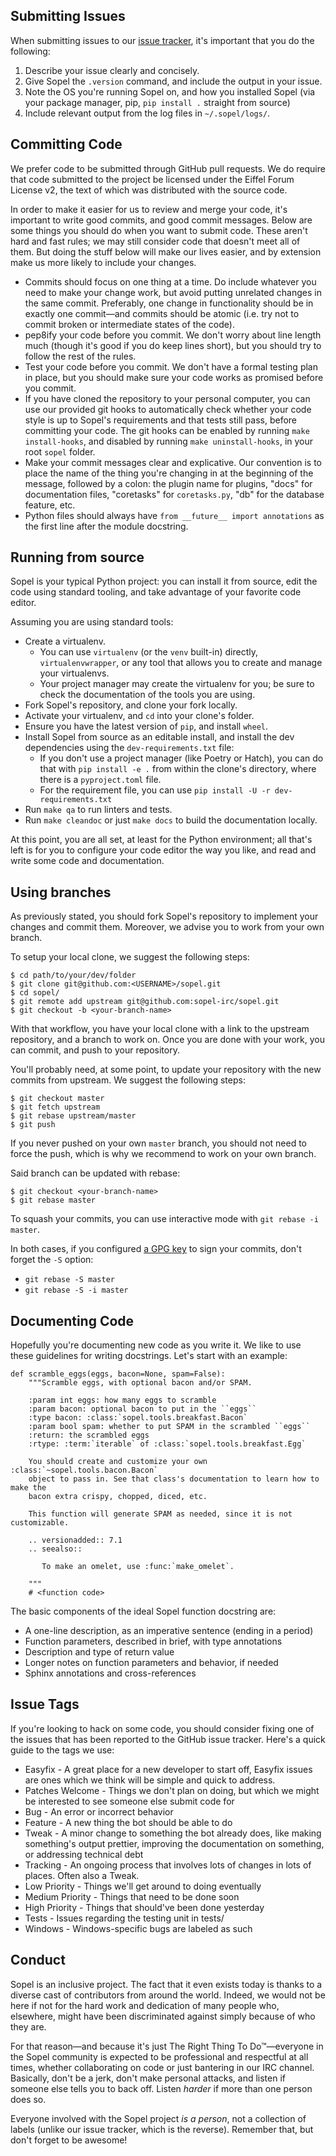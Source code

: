 Submitting Issues
-----------------

When submitting issues to our
[issue tracker](https://github.com/sopel-irc/sopel/issues), it's important
that you do the following:

1. Describe your issue clearly and concisely.
2. Give Sopel the `.version` command, and include the output in your issue.
3. Note the OS you're running Sopel on, and how you installed Sopel (via your
   package manager, pip, `pip install .` straight from source)
4. Include relevant output from the log files in `~/.sopel/logs/`.

Committing Code
---------------

We prefer code to be submitted through GitHub pull requests. We do require that
code submitted to the project be licensed under the Eiffel Forum License v2,
the text of which was distributed with the source code.

In order to make it easier for us to review and merge your code, it's important
to write good commits, and good commit messages. Below are some things you
should do when you want to submit code. These aren't hard and fast rules; we
may still consider code that doesn't meet all of them. But doing the stuff
below will make our lives easier, and by extension make us more likely to
include your changes.

* Commits should focus on one thing at a time. Do include whatever you need to
  make your change work, but avoid putting unrelated changes in the same
  commit. Preferably, one change in functionality should be in exactly one
  commit—and commits should be atomic (i.e. try not to commit broken or
  intermediate states of the code).
* pep8ify your code before you commit. We don't worry about line length much
  (though it's good if you do keep lines short), but you should try to follow
  the rest of the rules.
* Test your code before you commit. We don't have a formal testing plan in
  place, but you should make sure your code works as promised before you
  commit.
* If you have cloned the repository to your personal computer, you can use our
  provided git hooks to automatically check whether your code style is up to
  Sopel's requirements and that tests still pass, before committing your code.
  The git hooks can be enabled by running `make install-hooks`, and disabled by
  running `make uninstall-hooks`,  in your root `sopel` folder.
* Make your commit messages clear and explicative. Our convention is to place
  the name of the thing you're changing in at the beginning of the message,
  followed by a colon: the plugin name for plugins, "docs" for documentation
  files, "coretasks" for `coretasks.py`, "db" for the database feature, etc.
* Python files should always have `from __future__ import annotations`
  as the first line after the module docstring.

Running from source
-------------------

Sopel is your typical Python project: you can install it from source, edit
the code using standard tooling, and take advantage of your favorite code
editor.

Assuming you are using standard tools:

* Create a virtualenv.
  * You can use `virtualenv` (or the `venv` built-in) directly,
    `virtualenvwrapper`, or any tool that allows you to create and manage your
    virtualenvs.
  * Your project manager may create the virtualenv for you; be sure to check
    the documentation of the tools you are using.
* Fork Sopel's repository, and clone your fork locally.
* Activate your virtualenv, and `cd` into your clone's folder.
* Ensure you have the latest version of `pip`, and install `wheel`.
* Install Sopel from source as an editable install, and install the dev
  dependencies using the `dev-requirements.txt` file:
  * If you don't use a project manager (like Poetry or Hatch), you can do
    that with `pip install -e .` from within the clone's directory, where
    there is a `pyproject.toml` file.
  * For the requirement file, you can use
    `pip install -U -r dev-requirements.txt`
* Run `make qa` to run linters and tests.
* Run `make cleandoc` or just `make docs` to build the documentation locally.

At this point, you are all set, at least for the Python environment; all that's
left is for you to configure your code editor the way you like, and read and
write some code and documentation.

Using branches
--------------

As previously stated, you should fork Sopel's repository to implement your
changes and commit them. Moreover, we advise you to work from your own branch.

To setup your local clone, we suggest the following steps:

```
$ cd path/to/your/dev/folder
$ git clone git@github.com:<USERNAME>/sopel.git
$ cd sopel/
$ git remote add upstream git@github.com:sopel-irc/sopel.git
$ git checkout -b <your-branch-name>
```

With that workflow, you have your local clone with a link to the upstream
repository, and a branch to work on. Once you are done with your work, you can
commit, and push to your repository.

You'll probably need, at some point, to update your repository with the new
commits from upstream. We suggest the following steps:

```
$ git checkout master
$ git fetch upstream
$ git rebase upstream/master
$ git push
```

If you never pushed on your own `master` branch, you should not need to force
the push, which is why we recommend to work on your own branch.

Said branch can be updated with rebase:

```
$ git checkout <your-branch-name>
$ git rebase master
```

To squash your commits, you can use interactive mode with
`git rebase -i master`.

In both cases, if you configured
[a GPG key](https://docs.github.com/en/authentication/managing-commit-signature-verification)
to sign your commits, don't forget the `-S` option:

* `git rebase -S master`
* `git rebase -S -i master`

Documenting Code
----------------

Hopefully you're documenting new code as you write it. We like to use these
guidelines for writing docstrings. Let's start with an example:

```
def scramble_eggs(eggs, bacon=None, spam=False):
    """Scramble eggs, with optional bacon and/or SPAM.

    :param int eggs: how many eggs to scramble
    :param bacon: optional bacon to put in the ``eggs``
    :type bacon: :class:`sopel.tools.breakfast.Bacon`
    :param bool spam: whether to put SPAM in the scrambled ``eggs``
    :return: the scrambled eggs
    :rtype: :term:`iterable` of :class:`sopel.tools.breakfast.Egg`

    You should create and customize your own :class:`~sopel.tools.bacon.Bacon`
    object to pass in. See that class's documentation to learn how to make the
    bacon extra crispy, chopped, diced, etc.

    This function will generate SPAM as needed, since it is not customizable.

    .. versionadded:: 7.1
    .. seealso::

       To make an omelet, use :func:`make_omelet`.

    """
    # <function code>
```

The basic components of the ideal Sopel function docstring are:

* A one-line description, as an imperative sentence (ending in a period)
* Function parameters, described in brief, with type annotations
* Description and type of return value
* Longer notes on function parameters and behavior, if needed
* Sphinx annotations and cross-references

Issue Tags
----------

If you're looking to hack on some code, you should consider fixing one of the
issues that has been reported to the GitHub issue tracker. Here's a quick guide
to the tags we use:

* Easyfix           - A great place for a new developer to start off, Easyfix
                      issues are ones which we think will be simple and quick
                      to address.
* Patches Welcome   - Things we don't plan on doing, but which we might be
                      interested to see someone else submit code for
* Bug               - An error or incorrect behavior
* Feature           - A new thing the bot should be able to do
* Tweak             - A minor change to something the bot already does, like
                      making something's output prettier, improving the
                      documentation on something, or addressing technical debt
* Tracking          - An ongoing process that involves lots of changes in lots
                      of places. Often also a Tweak.
* Low Priority      - Things we'll get around to doing eventually
* Medium Priority   - Things that need to be done soon
* High Priority     - Things that should've been done yesterday
* Tests             - Issues regarding the testing unit in tests/
* Windows           - Windows-specific bugs are labeled as such

Conduct
-------

Sopel is an inclusive project. The fact that it even exists today is thanks to
a diverse cast of contributors from around the world. Indeed, we would not be
here if not for the hard work and dedication of many people who, elsewhere,
might have been discriminated against simply because of who they are.

For that reason—and because it's just The Right Thing To Do™—everyone in the
Sopel community is expected to be professional and respectful at all times,
whether collaborating on code or just bantering in our IRC channel. Basically,
don't be a jerk, don't make personal attacks, and listen if someone else tells
you to back off. Listen _harder_ if more than one person does so.

Everyone involved with the Sopel project _is a person_, not a collection of
labels (unlike our issue tracker, which is the reverse). Remember that, but
don't forget to be awesome!
